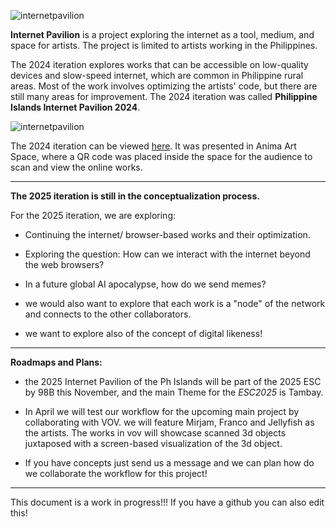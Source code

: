 ![internetpavilion](https://streetkonect.com/storage/internetpavilion/2025/logo.png)

**Internet Pavilion** is a project exploring the internet as a tool, medium, and space for artists. The project is limited to artists working in the Philippines.

The 2024 iteration explores works that can be accessible on low-quality devices and slow-speed internet, which are common in Philippine rural areas. Most of the work involves optimizing the artists' code, but there are still many areas for improvement. The 2024 iteration was called **Philippine Islands Internet Pavilion 2024**.

![internetpavilion](https://streetkonect.com/storage/internetpavilion/2025/2024.jpg)

The 2024 iteration can be viewed [here](https://internetpavilion2024.web.app/). It was presented in Anima Art Space, where a QR code was placed inside the space for the audience to scan and view the online works.

-------------------------------------------------------------------------

**The 2025 iteration is still in the conceptualization process.**

For the 2025 iteration, we are exploring:

- Continuing the internet/ browser-based works and their optimization.

- Exploring the question: How can we interact with the internet beyond the web browsers?

- In a future global AI apocalypse, how do we send memes?

- we would also want to explore that each work is a "node" of the network and connects to the other collaborators.

- we want to explore also of the concept of digital likeness! 

---------------------------------------------------------------------
**Roadmaps and Plans:**

- the 2025 Internet Pavilion of the Ph Islands will be part of the 2025 ESC by 98B this November, and the main Theme for the *ESC2025* is Tambay. 

- In April we will test our workflow for the upcoming main project by collaborating with VOV. we will feature Mirjam, Franco and Jellyfish as the artists. The works in vov will showcase scanned 3d objects juxtaposed with a screen-based visualization of the 3d object.

- If you have concepts just send us a message and we can plan how do we collaborate the workflow for this project!

--------------------------------------------------------------------------

This document is a work in progress!!! 
If you have a github you can also edit this!





